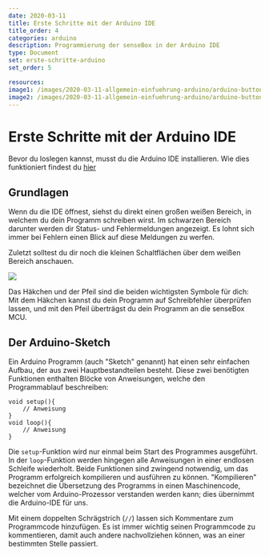 ```yaml
---
date: 2020-03-11
title: Erste Schritte mit der Arduino IDE
title_order: 4
categories: arduino
description: Programmierung der senseBox in der Arduino IDE
type: Document
set: erste-schritte-arduino
set_order: 5

resources:
image1: /images/2020-03-11-allgemein-einfuehrung-arduino/arduino-buttons-1.png
image2: /images/2020-03-11-allgemein-einfuehrung-arduino/arduino-buttons-2.png
---
```


# Erste Schritte mit der Arduino IDE

Bevor du loslegen kannst, musst du die Arduino IDE installieren. Wie dies funktioniert findest du [hier](/allgemein/allgemein-arduino-ide-installieren//)

## Grundlagen

Wenn du die IDE öffnest, siehst du direkt einen großen weißen Bereich, in welchem du dein Programm schreiben wirst.
Im schwarzen Bereich darunter werden dir Status- und Fehlermeldungen angezeigt. Es lohnt sich immer bei Fehlern einen Blick auf diese Meldungen zu werfen.

Zuletzt solltest du dir noch die kleinen Schaltflächen über dem weißen Bereich anschauen.

![](/img/arduino-bilder/erste-schritte/arduino-buttons-1.png)

Das Häkchen und der Pfeil sind die beiden wichtigsten Symbole für dich:
Mit dem Häkchen kannst du dein Programm auf Schreibfehler überprüfen lassen, und mit den Pfeil überträgst du dein Programm an die senseBox MCU.

## Der Arduino-Sketch

Ein Arduino Programm (auch "Sketch" genannt) hat einen sehr einfachen Aufbau, der aus zwei Hauptbestandteilen besteht. Diese zwei benötigten Funktionen enthalten Blöcke von Anweisungen, welche den Programmablauf beschreiben:

```arduino
void setup(){
    // Anweisung
}
void loop(){
    // Anweisung
}
```

Die `setup`-Funktion wird nur einmal beim Start des Programmes ausgeführt. In der `loop`-Funktion werden hingegen alle Anweisungen in einer endlosen Schleife wiederholt. Beide Funktionen sind zwingend notwendig, um das Programm erfolgreich kompilieren und ausführen zu können. "Kompilieren" bezeichnet die Übersetzung des Programms in einen Maschinencode, welcher vom Arduino-Prozessor verstanden werden kann; dies übernimmt die Arduino-IDE für uns.

Mit einem doppelten Schrägstrich (`//`) lassen sich Kommentare zum Programmcode hinzufügen. Es ist immer wichtig seinen Programmcode zu kommentieren, damit auch andere nachvollziehen können, was an einer bestimmten Stelle passiert.
